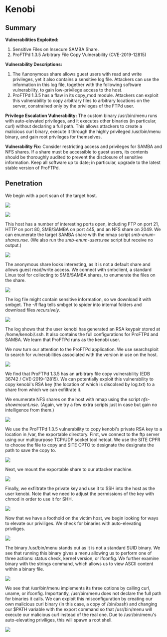 # Kenobi
## Summary

**Vulnerabilities Exploited:**

1.  Sensitive Files on Insecure SAMBA Share.
2.  ProFTPd 1.3.5 Arbitrary File Copy Vulnerability (CVE-2019-12815)

**Vulnerability Descriptions:**

1.  The \\<victim-ip>\anonymous share allows guest users with read and write privileges, yet it also contains a sensitive log file. Attackers can use the information in this log file, together with the following software vulnerability, to gain low-privilege access to the host.
2.  ProFTPd 1.3.5 has a flaw in its copy_mod module. Attackers can exploit this vulnerability to copy arbitrary files to arbitrary locations on the server, constrained only by the privileges of the FTPd user.

**Privilege Escalation Vulnerability:** The custom binary /usr/bin/menu runs with auto-elevated privileges, and it executes other binaries (in particular, curl) without declaring a full path. This allows attackers to create a malicious curl binary, execute it through the highly privileged /usr/bin/menu binary, and gain root privileges for themselves.

**Vulnerability Fix:** Consider restricting access and privileges for SAMBA and NFS shares. If a share must be accessible to guest users, its contents should be thoroughly audited to prevent the disclosure of sensitive information. Keep all software up to date; in particular, upgrade to the latest stable version of ProFTPd.

## Penetration

We begin with a port scan of the target host.

![](screenshots/nmap-tcp1.png)

![](screenshots/nmap-tcp2.png)

This host has a number of interesting ports open, including FTP on port 21, HTTP on port 80, SMB/SAMBA on port 445, and an NFS share on 2049. We can enumerate the target SAMBA share with the nmap script *smb-enum-shares.nse*. (We also run the *smb-enum-users.nse* script but receive no output.)

![](screenshots/nmap-smb-enum.png)

The anonymous share looks interesting, as it is not a default share and allows guest read/write access. We connect with smbclient, a standard Linux tool for collecting to SMB/SAMBA shares, to enumerate the files on the share.

![](screenshots/smbclient.png)

The log file might contain sensitive information, so we download it with smbget. The *-R* flag tells smbget to spider into internal folders and download files *recursively*.

![](screenshots/smbget.png)

The log shows that the user kenobi has generated an RSA keypair stored at /home/kenobi/.ssh. It also contains the full configurations for ProFTPd and SAMBA. We learn that ProFTPd runs as the kenobi user.

We now turn our attention to the ProFTPd application. We use searchsploit to search for vulnerabilities associated with the version in use on the host.

![](screenshots/searchsploit-proftpd.png)

We find that ProFTPd 1.3.5 has an arbitrary file copy vulnerability (EDB 36742 / CVE-2019-12815). We can potentially exploit this vulnerability to copy kenobi's RSA key (the location of which is discolsed by log.txt) to a share from which we can exfiltrate it.

We enumerate NFS shares on the host with nmap using the script *nfs-showmount.nse*. (Again, we try a few extra scripts just in case but gain no intelligence from them.)

![](screenshots/nmap-nfs-showmount.png)

We use the ProFTPd 1.3.5 vulnerability to copy kenobi's private RSA key to a location in /var, the exportable directory. First, we connect to the ftp server using our multipurpose TCP/UDP socket tool netcat. We use the SITE CPFR to choose the file to copy and SITE CPTO to designate the designate the path to save the copy to.

![](screenshots/nc-proftpd-exploit.png)

Next, we mount the exportable share to our attacker machine.

![](screenshots/mount-share.png)

Finally, we exfiltrate the private key and use it to SSH into the host as the user kenobi. Note that we need to adjust the permissions of the key with chmod in order to use it for SHH.

![](screenshots/ssh-kenobi.png)

Now that we have a foothold on the victim host, we begin looking for ways to elevate our priviliges. We check for binaries with auto-elevating priviliges.

![](screenshots/find-suid.png)

The binary /usr/bin/menu stands out as it is not a standard SUID binary. We see that running this binary gives a menu allowing us to perform one of three actions: status check, kernel version, or ifconfig. We further examine binary with the strings command, which allows us to view ASCII content within a binary file.

![](screenshots/strings-menu.png)

We see that /usr/bin/menu implements its three options by calling curl, uname, or ifconfig. Importantly, /usr/bin/menu does not declare the full path for binaries it calls. We can exploit this misconfiguration by creating our own malicious curl binary (in this case, a copy of /bin/bash) and changing our $PATH variable with the export command so that /usr/bin/menu will execute our malicious curl instead of the real one. Due to /usr/bin/menu's auto-elevating priviliges, this will spawn a root shell.

![](screenshots/root-proof.png)